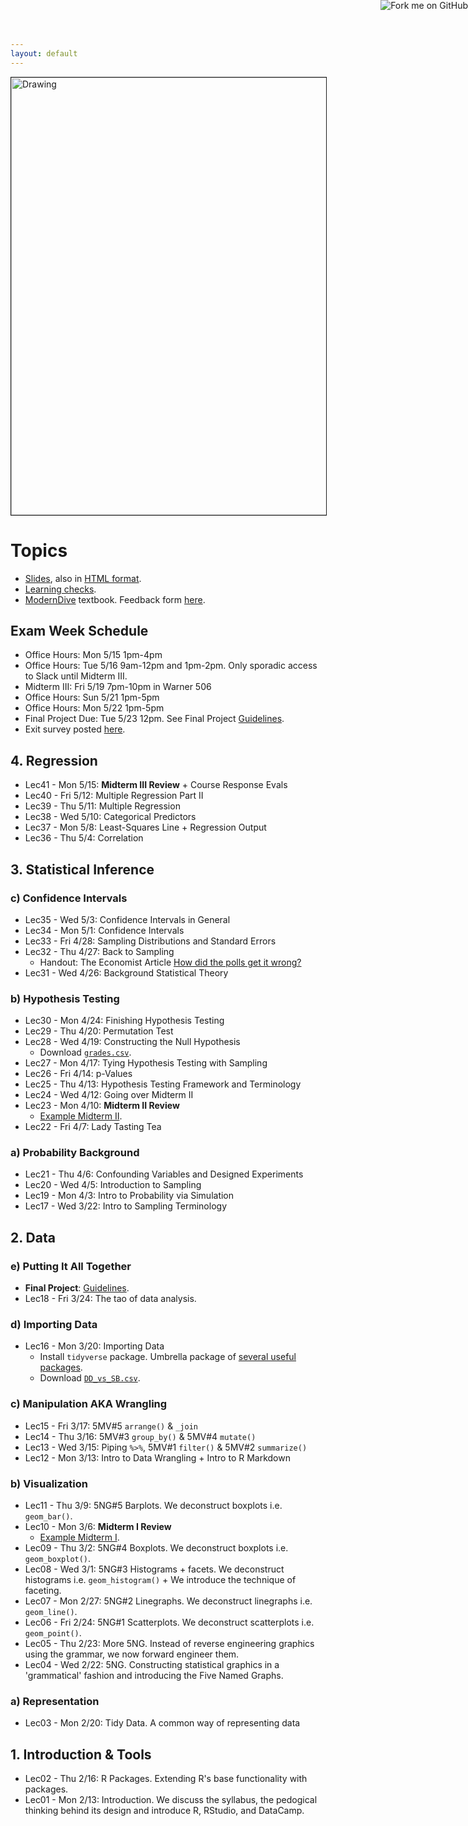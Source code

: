 ```yaml
---
layout: default
---
```


<a target="_blank" class="page-link" href="https://github.com/{{ site.github_username }}{{ site.baseurl }}"><img style="position: absolute; top: 0; right: 0; border: 0;" src="https://camo.githubusercontent.com/365986a132ccd6a44c23a9169022c0b5c890c387/68747470733a2f2f73332e616d617a6f6e6177732e636f6d2f6769746875622f726962626f6e732f666f726b6d655f72696768745f7265645f6161303030302e706e67" alt="Fork me on GitHub" data-canonical-src="https://s3.amazonaws.com/github/ribbons/forkme_right_red_aa0000.png"></a>

<img src="./assets/figure/pipeline.png" alt="Drawing" style="width: 700px;" border="1"/>

# Topics

* <a target="_blank" class="page-link" href="{{ site.baseurl }}/slides.html">Slides</a>, also in <a target="_blank" class="page-link" href="{{ site.baseurl }}/notes.html">HTML format</a>.
* <a target="_blank" class="page-link" href="{{ site.baseurl }}/LC.html">Learning checks</a>.
* <a target="_blank" class="page-link" href="https://rudeboybert.github.io/ModernDive/">ModernDive</a> textbook. Feedback form <a target="_blank" class="page-link" href="https://docs.google.com/forms/d/e/1FAIpQLSd28dfQ6r9DwIBPEErWE4PIxrDOSerhPYSoXmONiUHfrbo2ww/viewform">here</a>.




## Exam Week Schedule

* Office Hours: Mon 5/15 1pm-4pm
* Office Hours: Tue 5/16 9am-12pm and 1pm-2pm. Only sporadic access to Slack until Midterm III.
* Midterm III: Fri 5/19 7pm-10pm in Warner 506
* Office Hours: Sun 5/21 1pm-5pm
* Office Hours: Mon 5/22 1pm-5pm
* Final Project Due: Tue 5/23 12pm. See Final Project <a href="{{ site.baseurl }}/PS/final_project/final_project_outline.html#3_final_project_submission" target="_blank">Guidelines</a>.
* Exit survey posted <a target="_blank" class="page-link" href="https://docs.google.com/forms/d/e/1FAIpQLSc_B1J1bayDXp0IOv4UM6yBY_6ELj4qroZOD99PJt7M-9pLSA/viewform">here</a>.








## 4. Regression

* Lec41 - Mon 5/15: **Midterm III Review** + Course Response Evals
* Lec40 - Fri 5/12: Multiple Regression Part II
* Lec39 - Thu 5/11: Multiple Regression
* Lec38 - Wed 5/10: Categorical Predictors
* Lec37 - Mon 5/8: Least-Squares Line + Regression Output
* Lec36 - Thu 5/4: Correlation





## 3. Statistical Inference

### c) Confidence Intervals

* Lec35 - Wed 5/3: Confidence Intervals in General
* Lec34 - Mon 5/1: Confidence Intervals
* Lec33 - Fri 4/28: Sampling Distributions and Standard Errors
* Lec32 - Thu 4/27: Back to Sampling
    + Handout: The Economist Article <a href="http://www.economist.com/blogs/economist-explains/2016/11/economist-explains-3" target="_blank">How did the polls get it wrong?</a>
* Lec31 - Wed 4/26: Background Statistical Theory


### b) Hypothesis Testing

* Lec30 - Mon 4/24: Finishing Hypothesis Testing
* Lec29 - Thu 4/20: Permutation Test
* Lec28 - Wed 4/19: Constructing the Null Hypothesis
    + Download <a href="{{ site.baseurl }}/assets/data/grades.csv" target="_blank">`grades.csv`</a>.
* Lec27 - Mon 4/17: Tying Hypothesis Testing with Sampling
* Lec26 - Fri 4/14: p-Values
* Lec25 - Thu 4/13: Hypothesis Testing Framework and Terminology
* Lec24 - Wed 4/12: Going over Midterm II
* Lec23 - Mon 4/10: **Midterm II Review**
    + <a href="{{ site.baseurl }}/assets/Midterm-II.pdf" target="_blank">Example Midterm II</a>.
* Lec22 - Fri 4/7: Lady Tasting Tea


### a) Probability Background

* Lec21 - Thu 4/6: Confounding Variables and Designed Experiments
* Lec20 - Wed 4/5: Introduction to Sampling
* Lec19 - Mon 4/3: Intro to Probability via Simulation
* Lec17 - Wed 3/22: Intro to Sampling Terminology





## 2. Data

### e) Putting It All Together

* **Final Project**: <a href="{{ site.baseurl }}/PS/final_project/final_project_outline.html#3_final_project_submission" target="_blank">Guidelines</a>.
* Lec18 - Fri 3/24: The tao of data analysis.


### d) Importing Data

* Lec16 - Mon 3/20: Importing Data
    + Install `tidyverse` package. Umbrella package of <a href="http://tidyverse.org/" target="_blank">several useful packages</a>.
    + Download <a href="{{ site.baseurl }}/assets/data/DD_vs_SB.csv" target="_blank">`DD_vs_SB.csv`</a>.


### c) Manipulation AKA Wrangling

* Lec15 - Fri 3/17: 5MV#5 `arrange()` & `_join`
* Lec14 - Thu 3/16: 5MV#3 `group_by()` & 5MV#4 `mutate()`
* Lec13 - Wed 3/15: Piping `%>%`, 5MV#1 `filter()` & 5MV#2 `summarize()`
* Lec12 - Mon 3/13: Intro to Data Wrangling + Intro to R Markdown


### b) Visualization

* Lec11 - Thu 3/9: 5NG#5 Barplots. We deconstruct boxplots i.e. `geom_bar()`.
* Lec10 - Mon 3/6: **Midterm I Review**
    + <a href="{{ site.baseurl }}/assets/Midterm-I.pdf" target="_blank">Example Midterm I</a>.
* Lec09 - Thu 3/2: 5NG#4 Boxplots. We deconstruct boxplots i.e. `geom_boxplot()`.
* Lec08 - Wed 3/1: 5NG#3 Histograms + facets. We deconstruct histograms i.e. `geom_histogram()` + We introduce the technique of faceting.
* Lec07 - Mon 2/27: 5NG#2 Linegraphs. We deconstruct linegraphs i.e. `geom_line()`.
* Lec06 - Fri 2/24: 5NG#1 Scatterplots. We deconstruct scatterplots i.e. `geom_point()`.
* Lec05 - Thu 2/23: More 5NG. Instead of reverse engineering graphics using the grammar, we now forward engineer them.
* Lec04 - Wed 2/22: 5NG. Constructing statistical graphics in a 'grammatical' fashion and introducing the Five Named Graphs.


### a) Representation

* Lec03 - Mon 2/20: Tidy Data. A common way of representing data





## 1. Introduction & Tools

* Lec02 - Thu 2/16: R Packages. Extending R's base functionality with packages.
* Lec01 - Mon 2/13: Introduction. We discuss the syllabus, the pedogical thinking behind its design and introduce R, RStudio, and DataCamp.
